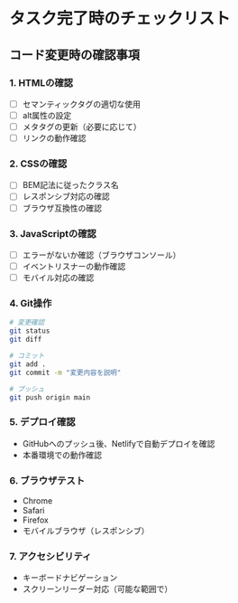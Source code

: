 # タスク完了時のチェックリスト

## コード変更時の確認事項

### 1. HTMLの確認
- [ ] セマンティックタグの適切な使用
- [ ] alt属性の設定
- [ ] メタタグの更新（必要に応じて）
- [ ] リンクの動作確認

### 2. CSSの確認  
- [ ] BEM記法に従ったクラス名
- [ ] レスポンシブ対応の確認
- [ ] ブラウザ互換性の確認

### 3. JavaScriptの確認
- [ ] エラーがないか確認（ブラウザコンソール）
- [ ] イベントリスナーの動作確認
- [ ] モバイル対応の確認

### 4. Git操作
```bash
# 変更確認
git status
git diff

# コミット
git add .
git commit -m "変更内容を説明"

# プッシュ
git push origin main
```

### 5. デプロイ確認
- GitHubへのプッシュ後、Netlifyで自動デプロイを確認
- 本番環境での動作確認

### 6. ブラウザテスト
- Chrome
- Safari
- Firefox
- モバイルブラウザ（レスポンシブ）

### 7. アクセシビリティ
- キーボードナビゲーション
- スクリーンリーダー対応（可能な範囲で）